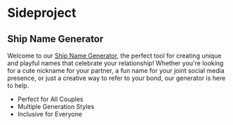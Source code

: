 # Sideproject


## Ship Name Generator
Welcome to our [Ship Name Generator](https://shipnamegenerator.xyz), the perfect tool for creating unique and playful names that celebrate your relationship! Whether you're looking for a cute nickname for your partner, a fun name for your joint social media presence, or just a creative way to refer to your bond, our generator is here to help.

- Perfect for All Couples
- Multiple Generation Styles
- Inclusive for Everyone



